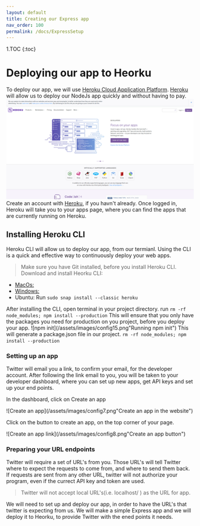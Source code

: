 ```yaml
---
layout: default
title: Creating our Express app
nav_order: 100
permalink: /docs/ExpressSetup
---
```

1.TOC
{:toc}

# Deploying our app to Heorku
To deploy our app, we will use [Heroku Cloud Application Platform](https://www.heroku.com/). [Heroku](https://www.heroku.com/) will allow us to deploy our NodeJs app quickly and without having to pay.
![Heroku Cloud Application Platform](/assets/images/config13.png)
Create an account with [Heroku](https://www.heroku.com/), if you havn't already.
Once logged in, Heroku will take you to your apps page, where you can find the apps that are currently running on Heroku.
## Installing Heroku CLI
Heroku CLI will allow us to deploy our app, from our termianl. Using the CLI is a quick and effective way to continuously deploy your web apps.
> Make sure you have Git installed, before you install Heroku CLI.
Download and install Heorku CLI:
- [MacOs:](https://cli-assets.heroku.com/heroku.pkg "Heorku CLI Donwload for MacOS")
- [Windows:](https://cli-assets.heroku.com/heroku-x64.exe "Heorku CLI Donwload for Windows")
- Ubuntu: Run `sudo snap install --classic heroku`

After installing the CLI, open terminal in your project directory.
run `rm -rf node_modules; npm install --production`
This will ensure that you only have the packages you need for production on you project, before you deploy your app.
![npm init](/assets/images/config15.png"Running npm init")
This will generate a package.json file in our project.
`rm -rf node_modules; npm install --production`

### Setting up an app
Twitter will email you a link, to confirm your email, for the developer account. After following the link email to you, you will be taken to your developer dashboard, where you can set up new apps, get API keys and set up your end points.

In the dashboard, click on Create an app

![Create an app](/assets/images/config7.png"Create an app in the website")

Click on the button to create an app, on the top corner of your page.

![Create an app link](/assets/images/config8.png"Create an app button")

### Preparing your URL endpoints

Twitter will require a set of URL's from you. Those URL's will tell Twitter where to expect the requests to come from, and where to send them back. If requests are sent from any other URL, twitter will not authorize your program, even if the currect API key and token are used.
> Twitter will not accept local URL's(i.e. localhost/ ) as the URL for app.

We will need to set up and deploy our app, in order to have the URL's that twitter is expecting from us. We will make a simple Express app and we will deploy it to Heorku, to provide Twitter with the ened points it needs.
